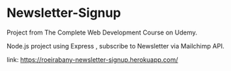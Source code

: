 # Newsletter-Signup 

Project from The Complete Web Development Course on Udemy.

Node.js project using Express , subscribe to Newsletter via Mailchimp API.

link: https://roeirabany-newsletter-signup.herokuapp.com/
